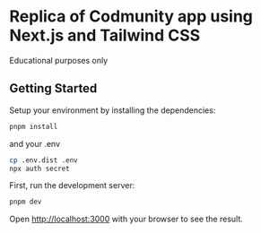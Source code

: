 # Replica of Codmunity app using Next.js and Tailwind CSS
Educational purposes only

## Getting Started

Setup your environment by installing the dependencies:

```bash
pnpm install
```

and your .env

```bash
cp .env.dist .env
npx auth secret
```

First, run the development server:

```bash
pnpm dev
```

Open [http://localhost:3000](http://localhost:3000) with your browser to see the result.
